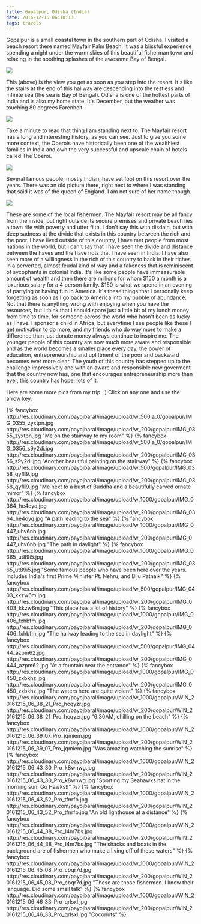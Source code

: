 ```yaml
---
title: Gopalpur, Odisha (India)
date: 2016-12-15 06:10:13
tags: travels
---
```

Gopalpur is a small coastal town in the southern part of Odisha. I visited a beach resort there named Mayfair Palm Beach. It was a blissful experience spending a night under the warm skies of this beautiful fisherman town and relaxing in the soothing splashes of the awesome Bay of Bengal.

<!-- more -->

<span>![](http://res.cloudinary.com/payojbaral/image/upload/w_1000/gopalpur/IMG_0447_uhv6nb.jpg)</span>

This (above) is the view you get as soon as you step into the resort. It's like the stairs at the end of this hallway are descending into the restless and infinite sea (the sea is Bay of Bengal). Odisha is one of the hottest parts of India and is also my home state. It's December, but the weather was touching 80 degrees Farenheit.

<span>![](http://res.cloudinary.com/payojbaral/image/upload/w_1000/gopalpur/IMG_0403_kkzw6m.jpg)</span>

Take a minute to read that thing I am standing next to. The Mayfair resort has a long and interesting history, as you can see. Just to give you some more context, the Oberois have historically been one of the wealthiest families in India and own the very successful and upscale chain of hotels called The Oberoi.

<span>![](http://res.cloudinary.com/payojbaral/image/upload/w_1000/gopalpur/IMG_0365_ut89i5.jpg)</span>

Several famous people, mostly Indian, have set foot on this resort over the years. There was an old picture there, right next to where I was standing that said it was of the queen of England. I am not sure of her name though.

<span>![](http://res.cloudinary.com/payojbaral/image/upload/w_1000/gopalpur/WIN_20161215_06_45_08_Pro_cbqr7d.jpg)</span>

These are some of the local fishermen. The Mayfair resort may be all fancy from the inside, but right outside its secure premises and private beach lies a town rife with poverty and utter filth. I don't say this with disdain, but with deep sadness at the divide that exists in this country between the rich and the poor. I have lived outside of this country, I have met people from most nations in the world, but I can't say that I have seen the divide and distance between the haves and the have nots that I have seen in India. I have also seen more of a willingness in the rich of this country to bask in their riches in a perverted, almost feudal kind of way and a fakeness that is reminiscent of sycophants in colonial India. It's like some people have immeasurable amount of wealth and then there are millions for whom $150 a month is a luxurious salary for a 4 person family. $150 is what we spend in an evening of partying or having fun in America. It's these things that I personally keep forgetting as soon as I go back to America into my bubble of abundance. Not that there is anything wrong with enjoying when you have the resources, but I think that I should spare just a little bit of my lunch money from time to time, for someone across the world who hasn't been as lucky as I have. I sponsor a child in Africa, but everytime I see people like these I get motivation to do more, and my friends who do way more to make a difference than just donate money always continue to inspire me. The younger people of this country are now much more aware and responsible and as the world becomes a smaller place every day, the power of education, entrepreneurship and upliftment of the poor and backward becomes ever more clear. The youth of this country has stepped up to the challenge impressively and with an aware and responsible new goverment that the country now has, one that encourages entrepreneurship more than ever, this country has hope, lots of it.

Here are some more pics from my trip. :) Click on any one and use the arrow key.

<span class="fancyboxContainer">
{% fancybox
	http://res.cloudinary.com/payojbaral/image/upload/w_500,a_0/gopalpur/IMG_0355_zyxtpn.jpg
	http://res.cloudinary.com/payojbaral/image/upload/w_200/gopalpur/IMG_0355_zyxtpn.jpg
	"Me on the stairway to my room" %}
{% fancybox
	http://res.cloudinary.com/payojbaral/image/upload/w_500,a_0/gopalpur/IMG_0356_s9y2di.jpg
	http://res.cloudinary.com/payojbaral/image/upload/w_200/gopalpur/IMG_0356_s9y2di.jpg
	"Another beautiful painting on the stairway" %}
{% fancybox
	http://res.cloudinary.com/payojbaral/image/upload/w_500/gopalpur/IMG_0358_qyfll9.jpg
	http://res.cloudinary.com/payojbaral/image/upload/w_200/gopalpur/IMG_0358_qyfll9.jpg
	"Me next to a bust of Buddha and a beautifully carved ornate mirror" %}
{% fancybox
	http://res.cloudinary.com/payojbaral/image/upload/w_1000/gopalpur/IMG_0364_he4oyq.jpg
	http://res.cloudinary.com/payojbaral/image/upload/w_200/gopalpur/IMG_0364_he4oyq.jpg 
	"A path leading to the sea" %}
{% fancybox
	http://res.cloudinary.com/payojbaral/image/upload/w_1000/gopalpur/IMG_0447_uhv6nb.jpg
	http://res.cloudinary.com/payojbaral/image/upload/w_200/gopalpur/IMG_0447_uhv6nb.jpg 
	"The path in daylight" %}
{% fancybox
	http://res.cloudinary.com/payojbaral/image/upload/w_1000/gopalpur/IMG_0365_ut89i5.jpg
	http://res.cloudinary.com/payojbaral/image/upload/w_200/gopalpur/IMG_0365_ut89i5.jpg 
	"Some famous people who have been here over the years. Includes India's first Prime Minister Pt. Nehru, and Biju Patnaik" %}
{% fancybox
	http://res.cloudinary.com/payojbaral/image/upload/w_500/gopalpur/IMG_0403_kkzw6m.jpg
	http://res.cloudinary.com/payojbaral/image/upload/w_200/gopalpur/IMG_0403_kkzw6m.jpg
	"This place has a lot of history" %}
{% fancybox
	http://res.cloudinary.com/payojbaral/image/upload/w_1000/gopalpur/IMG_0406_fxhbfm.jpg
	http://res.cloudinary.com/payojbaral/image/upload/w_200/gopalpur/IMG_0406_fxhbfm.jpg
	"The hallway leading to the sea in daylight" %}
{% fancybox
	http://res.cloudinary.com/payojbaral/image/upload/w_500/gopalpur/IMG_0444_azpm62.jpg
	http://res.cloudinary.com/payojbaral/image/upload/w_200/gopalpur/IMG_0444_azpm62.jpg 
	"At a fountain near the entrance" %}
{% fancybox
	http://res.cloudinary.com/payojbaral/image/upload/w_1000/gopalpur/IMG_0450_zxbkhz.jpg
	http://res.cloudinary.com/payojbaral/image/upload/w_200/gopalpur/IMG_0450_zxbkhz.jpg
	"The waters here are quite violent" %}
{% fancybox
	http://res.cloudinary.com/payojbaral/image/upload/w_1000/gopalpur/WIN_20161215_06_38_21_Pro_hcqyzr.jpg
	http://res.cloudinary.com/payojbaral/image/upload/w_200/gopalpur/WIN_20161215_06_38_21_Pro_hcqyzr.jpg
	"6:30AM, chilling on the beach" %}
{% fancybox
	http://res.cloudinary.com/payojbaral/image/upload/w_1000/gopalpur/WIN_20161215_06_39_07_Pro_jqmiem.jpg
	http://res.cloudinary.com/payojbaral/image/upload/w_200/gopalpur/WIN_20161215_06_39_07_Pro_jqmiem.jpg
	"Was amazing watching the sunrise" %}
{% fancybox
	http://res.cloudinary.com/payojbaral/image/upload/w_1000/gopalpur/WIN_20161215_06_43_30_Pro_k8wnwg.jpg
	http://res.cloudinary.com/payojbaral/image/upload/w_200/gopalpur/WIN_20161215_06_43_30_Pro_k8wnwg.jpg
	"Sporting my Seahawks hat in the morning sun. Go Hawks!!" %}
{% fancybox
	http://res.cloudinary.com/payojbaral/image/upload/w_1000/gopalpur/WIN_20161215_06_43_52_Pro_tfnrfb.jpg
	http://res.cloudinary.com/payojbaral/image/upload/w_200/gopalpur/WIN_20161215_06_43_52_Pro_tfnrfb.jpg 
	"An old lighthouse at a distance" %}
{% fancybox
	http://res.cloudinary.com/payojbaral/image/upload/w_1000/gopalpur/WIN_20161215_06_44_38_Pro_l4m7bs.jpg
	http://res.cloudinary.com/payojbaral/image/upload/w_200/gopalpur/WIN_20161215_06_44_38_Pro_l4m7bs.jpg
	"The shacks and boats in the background are of fishermen who make a living off of these waters" %}
{% fancybox
	http://res.cloudinary.com/payojbaral/image/upload/w_1000/gopalpur/WIN_20161215_06_45_08_Pro_cbqr7d.jpg
	http://res.cloudinary.com/payojbaral/image/upload/w_200/gopalpur/WIN_20161215_06_45_08_Pro_cbqr7d.jpg 
	"These are those fishermen. I know their language. Did some small talk" %}
{% fancybox
	http://res.cloudinary.com/payojbaral/image/upload/w_1000/gopalpur/WIN_20161215_06_46_33_Pro_qrlsxl.jpg
	http://res.cloudinary.com/payojbaral/image/upload/w_200/gopalpur/WIN_20161215_06_46_33_Pro_qrlsxl.jpg
	"Coconuts" %}
</span>